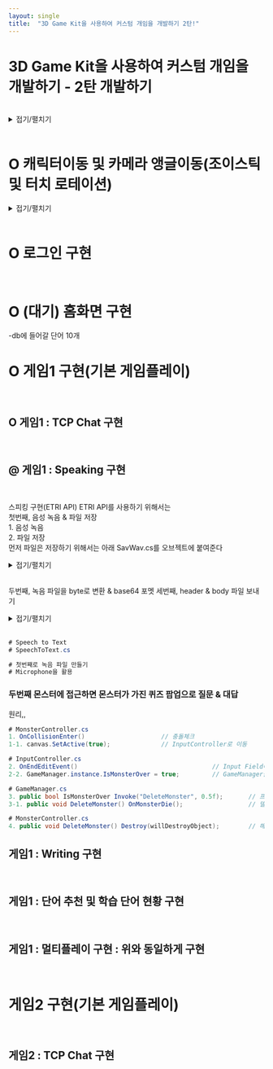 ```yaml
---
layout: single
title:  "3D Game Kit을 사용하여 커스텀 개임을 개발하기 2탄!"
---
```



# 3D Game Kit을 사용하여 커스텀 개임을 개발하기 - 2탄 개발하기
<br>

<details>
<summary>접기/펼치기</summary>

#### 유니티 버전 : 2021.3.12f1 : 1년 전 중 가장 최신
<br>

##### 1) Package 설치:
- X https://github.com/febucci/unitypackage-custom-hierarchy : Custom Hierarchy for Unity(설치불가)
- O 3D Game Kit 
<br>

##### 2) 프로젝트 파일 설정
- O 안드로이드 변경 & 패키지 설치(Post Processing, Joystick Pack, Standard Assets)
<br>

##### 3) Layout 설정: 
- PJH.wlt 파일 사용
<br>
  
</details>
<br>
  
           
# O 캐릭터이동 및 카메라 앵글이동(조이스틱 및 터치 로테이션)
<details>
<summary>접기/펼치기</summary>

#### 1. 카메라 앵글이동 : https://www.youtube.com/watch?v=bk19NYT_ZIY&ab_channel=SahaniStudio 참조
##### 1) 기존 카메라 앵글이동 끄기
<details>
<summary>StartUI.cs</summary>

```cs
# Assets/3DGamekit/Scripts/Game/UI/StartUI.cs

        void Start()
        {
            if (!alwaysDisplayMouse)
            {
                // 원래
                //Cursor.lockState = CursorLockMode.Locked;
                //Cursor.visible = false;
                Cursor.lockState = CursorLockMode.None;
                Cursor.visible = true;
            }
            ...
```
</details>
<br>
     
##### 2-1) 터치할 영역 설정 : 패널에서
- Hierachy > Canvas > Panel > RectTransform 화면 반으로 설정
- Panel > TouchField.cs 컴포넌트 추가
<details>
<summary>TouchField.cs</summary>

```cs
# TouchField.cs

using UnityEngine.EventSystems;
using UnityEngine;

public class TouchField : MonoBehaviour, IPointerDownHandler, IPointerUpHandler
{
    [HideInInspector]
    public Vector2 TouchDist;
    [HideInInspector]
    public Vector2 PointerOld;
    [HideInInspector]
    protected int PointerId;
    [HideInInspector]
    public bool Pressed;

    // Use this for initialization
    void Start()
    {

    }

    // Update is called once per frame
    void Update()
    {
        if (Pressed)
        {
            if (PointerId >= 0 && PointerId < Input.touches.Length)
            {
                TouchDist = Input.touches[PointerId].position - PointerOld;
                PointerOld = Input.touches[PointerId].position;
            }
            else
            {
                TouchDist = new Vector2(Input.mousePosition.x, Input.mousePosition.y) - PointerOld;
                PointerOld = Input.mousePosition;
            }
        }
        else
        {
            TouchDist = new Vector2();
        }
    }

    public void OnPointerDown(PointerEventData eventData)
    {
        Pressed = true;
        PointerId = eventData.pointerId;
        PointerOld = eventData.position;
    }


    public void OnPointerUp(PointerEventData eventData)
    {
        Pressed = false;
    }

}
``` 
</details>
<br>
    
##### 2-2) 터치할 영역 설정 : 씨네머신에서
- Hierachy > CameraRig > KeyboardAndMouseFreeLookRig > CineTouch.cs 추가
- Hierachy > CameraRig > KeyboardAndMouseFreeLookRig > CinemachineFreeLook > Y Axis & X Axis > Input Axis Name > 지워 비우기
<details>
<summary>CineTouch.cs</summary>

```cs
# CineTouch.cs

using UnityEngine;
using Cinemachine;

public class CineTouch : MonoBehaviour
{
    [SerializeField] CinemachineFreeLook cineCam;
    [SerializeField] TouchField touchField;
    [SerializeField] float SenstivityX = 2f;
    [SerializeField] float SenstivityY = 2f;

    // Start is called before the first frame update
    void Start()
    {

    }

    // Update is called once per frame
    void Update()
    {
        cineCam.m_XAxis.Value += touchField.TouchDist.x * 200 * SenstivityX * Time.deltaTime;
        cineCam.m_YAxis.Value += touchField.TouchDist.y * SenstivityY * Time.deltaTime;
    }
}
``` 
</details>
<br>

#### 2. 캐릭터 이동
##### 1) 이동 조이스틱 : https://www.youtube.com/watch?v=GGqwMGZiwCg&ab_channel=%EA%B3%A8%EB%93%9C%EB%A9%94%ED%83%88 참조
<details>
<summary>PlayerInput.cs</summary>

```cs
# Assets/3DGamekit/Scripts/Game/Player/PlayerInput.cs
  
using UnityStandardAssets.CrossPlatformInput;

    public VariableJoystick vJoyMovement;

    void Update()
    {
      m_Movement.Set(vJoyMovement.Horizontal, vJoyMovement.Vertical);
      ...
      m_Jump = CrossPlatformInputManager.GetButton("Jump");
      ...
      if (CrossPlatformInputManager.GetButtonDown("Fire1"))
      ...
``` 
</details>
<br>
  
##### 2) 점프 및 공격 버튼 : https://www.youtube.com/watch?v=SOL0ABaLwAE&t=266s&ab_channel=SahaniStudio 참조
<br>

</details>
<br>
  

# O 로그인 구현
<br>

# O (대기) 홈화면 구현
  -db에 들어갈 단어 10개
<br>
  
# O 게임1 구현(기본 게임플레이)
<br>

## O 게임1 : TCP Chat 구현
<br>

## @ 게임1 : Speaking 구현
<br>
  
  스피킹 구현(ETRI API)
  ETRI API를 사용하기 위해서는  
  첫번째, 음성 녹음 & 파일 저장  
    1. 음성 녹음  
    2. 파일 저장  
  먼저 파일은 저장하기 위해서는 아래 SavWav.cs를 오브젝트에 붙여준다
<details>
<summary>접기/펼치기</summary>
  
```cs
# SavWav.cs
using System.Collections;
using System.Collections.Generic;
using UnityEngine;
using System;
using System.IO;
using System.Collections.Generic;

public static class SavWav
{

	const int HEADER_SIZE = 44;

    public static bool Save(string filename, AudioClip clip, bool makeClipShort = true)
    {
        if (!filename.ToLower().EndsWith(".wav"))
        {
            filename += ".wav";
        }

        var filepath = Path.Combine(Application.dataPath, filename);


        Debug.Log(filepath);

        // Make sure directory exists if user is saving to sub dir.
        Directory.CreateDirectory(Path.GetDirectoryName(filepath));

        if (makeClipShort)
        {
            clip = TrimSilence(clip, 0);
        }

        using (var fileStream = CreateEmpty(filepath))
        {
            ConvertAndWrite(fileStream, clip);

            WriteHeader(fileStream, clip);
        }

        return true; // TODO: return false if there's a failure saving the file
    }

	public static AudioClip TrimSilence(AudioClip clip, float min)
	{
		var samples = new float[clip.samples];

		clip.GetData(samples, 0);

		return TrimSilence(new List<float>(samples), min, clip.channels, clip.frequency);
	}

	public static AudioClip TrimSilence(List<float> samples, float min, int channels, int hz)
	{
		return TrimSilence(samples, min, channels, hz, false, false);
	}

	public static AudioClip TrimSilence(List<float> samples, float min, int channels, int hz, bool _3D, bool stream)
	{
		int i;

		for (i = 0; i < samples.Count; i++)
		{
			if (Mathf.Abs(samples[i]) > min)
			{
				break;
			}
		}

		samples.RemoveRange(0, i);

		for (i = samples.Count - 1; i > 0; i--)
		{
			if (Mathf.Abs(samples[i]) > min)
			{
				break;
			}
		}

		samples.RemoveRange(i, samples.Count - i);

		var clip = AudioClip.Create("TempClip", samples.Count, channels, hz, _3D, stream);

		clip.SetData(samples.ToArray(), 0);

		return clip;
	}

	static FileStream CreateEmpty(string filepath)
	{
		var fileStream = new FileStream(filepath, FileMode.Create);
		byte emptyByte = new byte();

		for (int i = 0; i < HEADER_SIZE; i++) //preparing the header
		{
			fileStream.WriteByte(emptyByte);
		}

		return fileStream;
	}

	static void ConvertAndWrite(FileStream fileStream, AudioClip clip)
	{

		var samples = new float[clip.samples];

		clip.GetData(samples, 0);

		Int16[] intData = new Int16[samples.Length];
		//converting in 2 float[] steps to Int16[], //then Int16[] to Byte[]

		Byte[] bytesData = new Byte[samples.Length * 2];
		//bytesData array is twice the size of
		//dataSource array because a float converted in Int16 is 2 bytes.

		int rescaleFactor = 32767; //to convert float to Int16

		for (int i = 0; i < samples.Length; i++)
		{
			intData[i] = (short)(samples[i] * rescaleFactor);
			Byte[] byteArr = new Byte[2];
			byteArr = BitConverter.GetBytes(intData[i]);
			byteArr.CopyTo(bytesData, i * 2);
		}

		fileStream.Write(bytesData, 0, bytesData.Length);
	}

	static void WriteHeader(FileStream fileStream, AudioClip clip)
	{

		var hz = clip.frequency;
		var channels = clip.channels;
		var samples = clip.samples;

		fileStream.Seek(0, SeekOrigin.Begin);

		Byte[] riff = System.Text.Encoding.UTF8.GetBytes("RIFF");
		fileStream.Write(riff, 0, 4);

		Byte[] chunkSize = BitConverter.GetBytes(fileStream.Length - 8);
		fileStream.Write(chunkSize, 0, 4);

		Byte[] wave = System.Text.Encoding.UTF8.GetBytes("WAVE");
		fileStream.Write(wave, 0, 4);

		Byte[] fmt = System.Text.Encoding.UTF8.GetBytes("fmt ");
		fileStream.Write(fmt, 0, 4);

		Byte[] subChunk1 = BitConverter.GetBytes(16);
		fileStream.Write(subChunk1, 0, 4);

		UInt16 two = 2;
		UInt16 one = 1;

		Byte[] audioFormat = BitConverter.GetBytes(one);
		fileStream.Write(audioFormat, 0, 2);

		Byte[] numChannels = BitConverter.GetBytes(channels);
		fileStream.Write(numChannels, 0, 2);

		Byte[] sampleRate = BitConverter.GetBytes(hz);
		fileStream.Write(sampleRate, 0, 4);

		Byte[] byteRate = BitConverter.GetBytes(hz * channels * 2); // sampleRate * bytesPerSample*number of channels, here 44100*2*2
		fileStream.Write(byteRate, 0, 4);

		UInt16 blockAlign = (ushort)(channels * 2);
		fileStream.Write(BitConverter.GetBytes(blockAlign), 0, 2);

		UInt16 bps = 16;
		Byte[] bitsPerSample = BitConverter.GetBytes(bps);
		fileStream.Write(bitsPerSample, 0, 2);

		Byte[] datastring = System.Text.Encoding.UTF8.GetBytes("data");
		fileStream.Write(datastring, 0, 4);

		Byte[] subChunk2 = BitConverter.GetBytes(samples * channels * 2);
		fileStream.Write(subChunk2, 0, 4);
	}
}
```
</details>
<br>
  
  두번째, 녹음 파일을 byte로 변환 & base64 포멧
  세번째, header & body 파일 보내기
  
<details>
<summary>접기/펼치기</summary>
  
  ```cs
using Newtonsoft.Json;
using System;
using System.Collections;
using System.Collections.Generic;
using UnityEngine;
using UnityEngine.Networking;


public class BodyData
{
    public Dictionary<string, string> argument;

    public BodyData(Dictionary<string, string> argument)
    {
        this.argument = argument;
    }
}
public class PostJsonToServer : MonoBehaviour
{
    string url = "http://aiopen.etri.re.kr:8000/WiseASR/Recognition";

    void Start()
    {
        Dictionary<string, string> bodyDick = new Dictionary<string, string>
        {
            { "language_code", "english" },
            { "audio", "" }
        };

        BodyData dataObject = new BodyData(bodyDick);

        //string json = JsonUtility.ToJson(bodyDick);
        string json = JsonConvert.SerializeObject(dataObject);

        StartCoroutine(Upload(url, json));
    }
    

    IEnumerator Upload(string URL, string json)
    {
        // 1.POST할 파일 form만들기


        // 2.POST하기 (Server에서 result 생성하고 보내줌)
        using (UnityWebRequest www = UnityWebRequest.Post(URL, json))
        {
            byte[] jsonToSend = new System.Text.UTF8Encoding().GetBytes(json);
            www.uploadHandler = new UploadHandlerRaw(jsonToSend);
            www.downloadHandler = (DownloadHandler)new DownloadHandlerBuffer();
            www.SetRequestHeader("Content-Type", "application/json");
            www.SetRequestHeader("Authorization", "e0caa335-d7cb-4099-b054-9125c197911c");

            yield return www.SendWebRequest();
            // 3.request 후 response 받기
            var jsonResponse = www.downloadHandler.text;  //request 후 response 받기
            Debug.Log("response is ... " + jsonResponse);
        }
    }
}

  ```
</details>
<br>
  
  
  ```cs
  # Speech to Text
  # SpeechToText.cs
  
  # 첫번째로 녹음 파일 만들기
  # Microphone을 활용
  
  ```
  
  
  ### 두번째 몬스터에 접근하면 몬스터가 가진 퀴즈 팝업으로 질문 & 대답
  
  원리,,
  ```cs
  # MonsterController.cs
  1. OnCollisionEnter()                     // 충돌체크
  1-1. canvas.SetActive(true);              // InputController로 이동
  
  # InputController.cs
  2. OnEndEditEvent()                                     // Input Field에 입력값 받아와서 정답 체크
  2-2. GameManager.instance.IsMonsterOver = true;         // GameManager을 통해서 MonsterController 이동 하여 파괴 준비
  
  # GameManager.cs
  3. public bool IsMonsterOver Invoke("DeleteMonster", 0.5f);       // 프로퍼티로 델리게이트 소환
  3-1. public void DeleteMonster() OnMonsterDie();                  // 델리게이트로 다른 스크립트 함수 실행
  
  # MonsterController.cs
  4. public void DeleteMonster() Destroy(willDestroyObject);        // 해당 몬스터 파괴

  ```
  
  
## 게임1 : Writing 구현
<br>

## 게임1 : 단어 추천 및 학습 단어 현황 구현
<br>
  
## 게임1 : 멀티플레이 구현 : 위와 동일하게 구현
<br>

# 게임2 구현(기본 게임플레이)
<br>
  
## 게임2 : TCP Chat 구현
<br>
